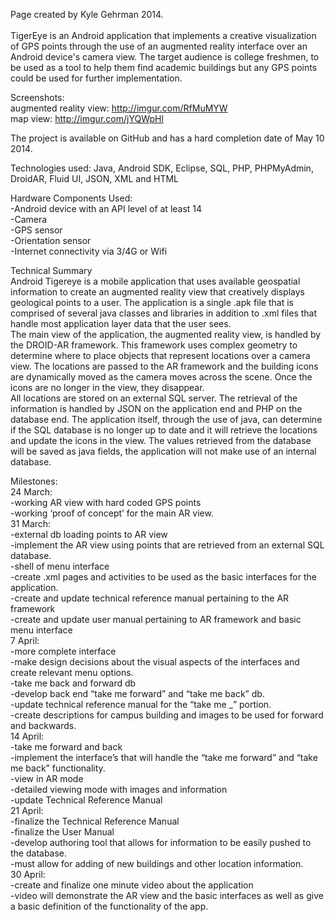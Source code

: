 Page created by Kyle Gehrman 2014. 
<br> <br>
TigerEye is an Android application that implements a creative visualization of GPS points through the use of an augmented reality interface over an Android device's camera view. The target audience is college freshmen, to be used as a tool to help them find academic buildings but any GPS points could be used for further implementation. 

Screenshots: <br>
augmented reality view: http://imgur.com/RfMuMYW <br>
map view: http://imgur.com/jYQWpHl <br>

The project is available on GitHub and has a hard completion date of May 10 2014. 

Technologies used: Java, Android SDK, Eclipse, SQL, PHP, PHPMyAdmin, DroidAR, Fluid UI, JSON, XML and HTML

Hardware Components Used: <br>
  -Android device with an API level of at least 14 <br>
  -Camera <br>
  -GPS sensor <br>
  -Orientation sensor <br>
  -Internet connectivity via 3/4G or Wifi <br>
  
Technical Summary <br>
	Android Tigereye is a mobile application that uses available geospatial information to create an augmented reality view that creatively displays geological points to a user. The application is a single .apk file that is comprised of several java classes and libraries in addition to .xml files that handle most application layer data that the user sees. <br>
	The main view of the application, the augmented reality view, is handled by the DROID-AR framework. This framework uses complex geometry to determine where to place objects that represent locations over a camera view. The locations are passed to the AR framework and the building icons are dynamically moved as the camera moves across the scene. Once the icons are no longer in the view, they disappear. <br>
	All locations are stored on an external SQL server. The retrieval of the information is handled by JSON on the application end and PHP on the database end. The application itself, through the use of java, can determine if the SQL database is no longer up to date and it will retrieve the locations and update the icons in the view. The values retrieved from the database will be saved as java fields, the application will not make use of an internal database.


Milestones: <br>
24 March: <br>
  -working AR view with hard coded GPS points <br>
  -working ‘proof of concept’ for the main AR view. <br>
31 March: <br>
  -external db loading points to AR view<br>
  -implement the AR view using points that are retrieved from an external SQL database. <br>
  -shell of menu interface<br>
  -create .xml pages and activities to be used as the basic interfaces for the application. <br>
  -create and update technical reference manual pertaining to the AR framework <br>
  -create and update user manual pertaining to AR framework and basic menu interface <br>
7 April: <br>
  -more complete interface<br>
  -make design decisions about the visual aspects of the interfaces and create relevant menu options. <br>
  -take me back and forward db <br>
  -develop back end “take me forward” and “take me back” db.<br>
  -update technical reference manual for the “take me _” portion. <br> 
  -create descriptions for campus building and images to be used for forward and backwards. <br>
14 April: <br>
  -take me forward and back <br>
  -implement the interface’s that will handle the “take me forward” and “take me back” functionality. <br>
  -view in AR mode <br>
  -detailed viewing mode with images and information <br>
  -update Technical Reference Manual  <br>
21 April: <br>
  -finalize the Technical Reference Manual <br>
  -finalize the User Manual <br>
  -develop authoring tool that allows for information to be easily pushed to the database. <br>
  -must allow for adding of new buildings and other location information. <br>
30 April: <br>
  -create and finalize one minute video about the application <br>
  -video will demonstrate the AR view and the basic interfaces as well as give a basic definition of the functionality of the app. <br>
